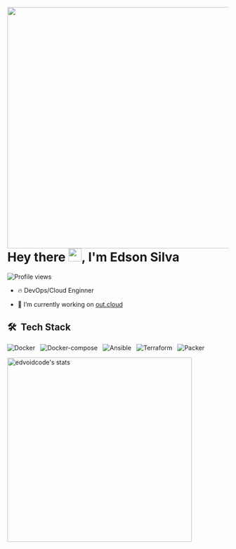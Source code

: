 <!-- **edvoidcode/edvoidcode** is a ✨ _special_ ✨ repository because its `README.md` (this file) appears on your GitHub profile. -->

<img align="right" height="550em"  
src="https://raw.githubusercontent.com/gist/edvoidcode/3bcc619c7a2acae6adf6ac9aa3db5fbf/raw/7c5206b457b3cce851ae0e2f69dfc6c44ae450a1/profile.svg" />
<h1 align="left">Hey there <img src="https://raw.githubusercontent.com/kaueMarques/kaueMarques/master/hi.gif" width="30px">, I'm Edson Silva</h1>
<p align="left"> <img src="https://komarev.com/ghpvc/?username=edvoidcode&color=yellow" alt="Profile views" /> </p>





- 🔥 DevOps/Cloud Enginner  

- 🔭 I’m currently working on [out.cloud](https://out.cloud/)


## 🛠 &nbsp;Tech Stack

![Docker](https://img.shields.io/badge/-Docker-05122A?style=flat&logo=docker) &nbsp;
![Docker-compose](https://img.shields.io/badge/-Dockercompose-05122A?style=flat&logo=docker-compose) &nbsp;
![Ansible](https://img.shields.io/badge/-Ansible-05122A?style=flat&logo=ansible) &nbsp;
![Terraform](https://img.shields.io/badge/-Terraform-05122A?style=flat&logo=terraform) &nbsp;
![Packer](https://img.shields.io/badge/-Packer-05122A?style=flat&logo=packer)


<img width="420em" src="https://github-readme-stats.vercel.app/api/top-langs/?username=edvoidcode&layout=compact&theme=vision-friendly-dark" alt="edvoidcode's stats"/>
